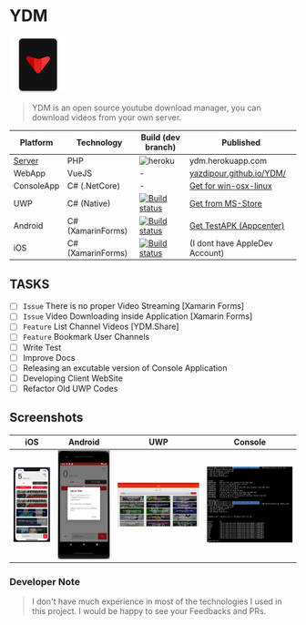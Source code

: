 # YDM

![logo](Assets/logo.png)

> YDM is an open source youtube download manager, you can download videos from your own server.

| Platform   | Technology    | Build (dev branch) | Published
|------------|---------------|-------|------|
| [Server](https://github.com/yazdipour/ydm-server) | PHP | ![heroku](https://img.shields.io/badge/build-succeed-blue.svg) | ydm.herokuapp.com
| WebApp | VueJS | - | [yazdipour.github.io/YDM/](https://yazdipour.github.io/YDM/)
| ConsoleApp | C# (.NetCore) | - | [Get for win-osx-linux](https://github.com/yazdipour/YDM/releases)
| UWP        | C# (Native)   | [![Build status](https://build.appcenter.ms/v0.1/apps/a8d27600-4399-4bd7-ad04-d1921096b710/branches/dev/badge)](https://appcenter.ms) | [Get from MS-Store](https://www.microsoft.com/en-us/p/ydm/9pltn8lxg7m4?rtc=1)
| Android    | C# (XamarinForms)   | [![Build status](https://build.appcenter.ms/v0.1/apps/04b96dc5-679f-4a07-89e1-bedb936590b2/branches/dev/badge)](https://appcenter.ms) | [Get TestAPK (Appcenter)](https://install.appcenter.ms/users/yazdipour/apps/ydm.android/distribution_groups/testers)
| iOS        | C# (XamarinForms)   | [![Build status](https://build.appcenter.ms/v0.1/apps/0fbbf24b-295b-49a7-9597-9f63d90459bd/branches/dev/badge)](https://appcenter.ms) | (I dont have AppleDev Account)

## TASKS

* [ ] `Issue` There is no proper Video Streaming [Xamarin Forms]
* [ ] `Issue` Video Downloading inside Application [Xamarin Forms]
* [ ] `Feature` List Channel Videos [YDM.Share]
* [ ] `Feature` Bookmark User Channels
* [ ] Write Test
* [ ] Improve Docs
* [ ] Releasing an excutable version of Console Application
* [ ] Developing Client WebSite
* [ ] Refactor Old UWP Codes

## Screenshots

| iOS | Android | UWP | Console |
| --- | --- | --- | --- |
| ![ios](Assets/Screenshots/ios.png) | ![android](Assets/Screenshots/android.png) | ![uwp](Assets/Screenshots/uwp.png) | ![Console](Assets/Screenshots/Console.png) |

### Developer Note

> I don't have much experience in most of the technologies I used in this project. I would be happy to see your Feedbacks and PRs.
